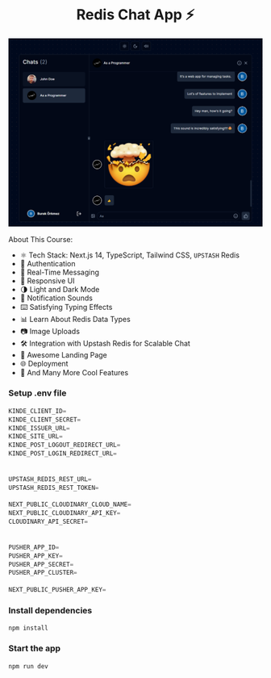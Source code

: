 <h1 align="center">Redis Chat App ⚡</h1>

![Demo App](/public/screenshot-for-readme.png)

About This Course:

- ⚛️ Tech Stack: Next.js 14, TypeScript, Tailwind CSS, `UPSTASH` Redis
- 🔐 Authentication
- 💬 Real-Time Messaging
- 📱 Responsive UI
- 🌗 Light and Dark Mode
- 🔔 Notification Sounds
- ⌨️ Satisfying Typing Effects
- 📊 Learn About Redis Data Types
- 📷 Image Uploads
- 🛠️ Integration with Upstash Redis for Scalable Chat
- 💙 Awesome Landing Page
- 🌐 Deployment
- 🚀 And Many More Cool Features

### Setup .env file

```js
KINDE_CLIENT_ID=
KINDE_CLIENT_SECRET=
KINDE_ISSUER_URL=
KINDE_SITE_URL=
KINDE_POST_LOGOUT_REDIRECT_URL=
KINDE_POST_LOGIN_REDIRECT_URL=


UPSTASH_REDIS_REST_URL=
UPSTASH_REDIS_REST_TOKEN=

NEXT_PUBLIC_CLOUDINARY_CLOUD_NAME=
NEXT_PUBLIC_CLOUDINARY_API_KEY=
CLOUDINARY_API_SECRET=


PUSHER_APP_ID=
PUSHER_APP_KEY=
PUSHER_APP_SECRET=
PUSHER_APP_CLUSTER=

NEXT_PUBLIC_PUSHER_APP_KEY=
```

### Install dependencies

```shell
npm install
```

### Start the app

```shell
npm run dev
```
